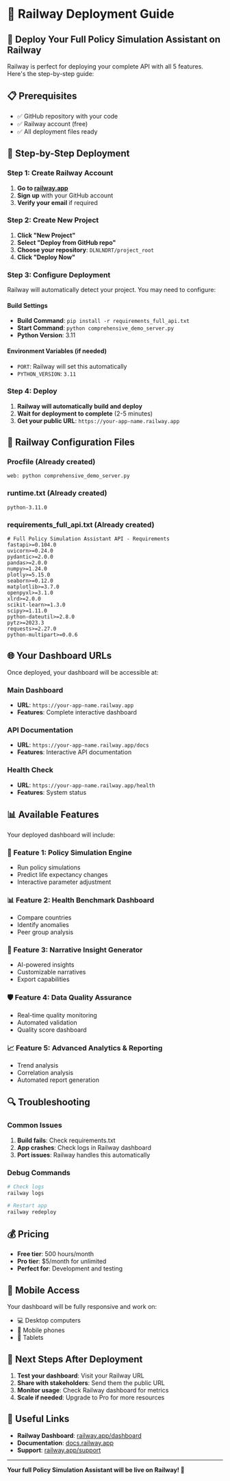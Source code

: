 # 🚀 Railway Deployment Guide

## 🎯 **Deploy Your Full Policy Simulation Assistant on Railway**

Railway is perfect for deploying your complete API with all 5 features. Here's the step-by-step guide:

## 📋 **Prerequisites**
- ✅ GitHub repository with your code
- ✅ Railway account (free)
- ✅ All deployment files ready

## 🚀 **Step-by-Step Deployment**

### **Step 1: Create Railway Account**
1. **Go to [railway.app](https://railway.app)**
2. **Sign up** with your GitHub account
3. **Verify your email** if required

### **Step 2: Create New Project**
1. **Click "New Project"**
2. **Select "Deploy from GitHub repo"**
3. **Choose your repository**: `DLNLNDRT/project_root`
4. **Click "Deploy Now"**

### **Step 3: Configure Deployment**
Railway will automatically detect your project. You may need to configure:

#### **Build Settings**
- **Build Command**: `pip install -r requirements_full_api.txt`
- **Start Command**: `python comprehensive_demo_server.py`
- **Python Version**: 3.11

#### **Environment Variables** (if needed)
- `PORT`: Railway will set this automatically
- `PYTHON_VERSION`: `3.11`

### **Step 4: Deploy**
1. **Railway will automatically build and deploy**
2. **Wait for deployment to complete** (2-5 minutes)
3. **Get your public URL**: `https://your-app-name.railway.app`

## 🔧 **Railway Configuration Files**

### **Procfile** (Already created)
```
web: python comprehensive_demo_server.py
```

### **runtime.txt** (Already created)
```
python-3.11.0
```

### **requirements_full_api.txt** (Already created)
```
# Full Policy Simulation Assistant API - Requirements
fastapi>=0.104.0
uvicorn>=0.24.0
pydantic>=2.0.0
pandas>=2.0.0
numpy>=1.24.0
plotly>=5.15.0
seaborn>=0.12.0
matplotlib>=3.7.0
openpyxl>=3.1.0
xlrd>=2.0.0
scikit-learn>=1.3.0
scipy>=1.11.0
python-dateutil>=2.8.0
pytz>=2023.3
requests>=2.27.0
python-multipart>=0.0.6
```

## 🌐 **Your Dashboard URLs**

Once deployed, your dashboard will be accessible at:

### **Main Dashboard**
- **URL**: `https://your-app-name.railway.app`
- **Features**: Complete interactive dashboard

### **API Documentation**
- **URL**: `https://your-app-name.railway.app/docs`
- **Features**: Interactive API documentation

### **Health Check**
- **URL**: `https://your-app-name.railway.app/health`
- **Features**: System status

## 📊 **Available Features**

Your deployed dashboard will include:

### **🎯 Feature 1: Policy Simulation Engine**
- Run policy simulations
- Predict life expectancy changes
- Interactive parameter adjustment

### **📊 Feature 2: Health Benchmark Dashboard**
- Compare countries
- Identify anomalies
- Peer group analysis

### **📝 Feature 3: Narrative Insight Generator**
- AI-powered insights
- Customizable narratives
- Export capabilities

### **🛡️ Feature 4: Data Quality Assurance**
- Real-time quality monitoring
- Automated validation
- Quality score dashboard

### **📈 Feature 5: Advanced Analytics & Reporting**
- Trend analysis
- Correlation analysis
- Automated report generation

## 🔍 **Troubleshooting**

### **Common Issues**
1. **Build fails**: Check requirements.txt
2. **App crashes**: Check logs in Railway dashboard
3. **Port issues**: Railway handles this automatically

### **Debug Commands**
```bash
# Check logs
railway logs

# Restart app
railway redeploy
```

## 💰 **Pricing**
- **Free tier**: 500 hours/month
- **Pro tier**: $5/month for unlimited
- **Perfect for**: Development and testing

## 📱 **Mobile Access**
Your dashboard will be fully responsive and work on:
- 💻 Desktop computers
- 📱 Mobile phones
- 📱 Tablets

## 🎯 **Next Steps After Deployment**

1. **Test your dashboard**: Visit your Railway URL
2. **Share with stakeholders**: Send them the public URL
3. **Monitor usage**: Check Railway dashboard for metrics
4. **Scale if needed**: Upgrade to Pro for more resources

## 🔗 **Useful Links**
- **Railway Dashboard**: [railway.app/dashboard](https://railway.app/dashboard)
- **Documentation**: [docs.railway.app](https://docs.railway.app)
- **Support**: [railway.app/support](https://railway.app/support)

---

**Your full Policy Simulation Assistant will be live on Railway! 🎉**
